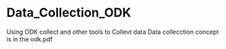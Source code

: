 # Data_Collection_ODK
Using ODK collect and other tools to Collevt data
Data collecction concept is in the odk.pdf
